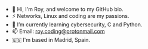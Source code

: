 - 👋  Hi, I'm Roy, and welcome to my GitHub bio.
- ⚡ Networks, Linux and coding are my passions.
- 🌱 I’m currently learning cybersecurity, C and Python.
- 📫 Email: roy.coding@protonmail.com
- 🇪🇸 I'm based in Madrid, Spain.
